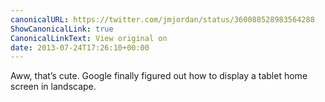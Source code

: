 ```yaml
---
canonicalURL: https://twitter.com/jmjordan/status/360088528983564288
ShowCanonicalLink: true
CanonicalLinkText: View original on
date: 2013-07-24T17:26:10+00:00
---
```

Aww, that’s cute. Google finally figured out how to display a tablet home screen in landscape.